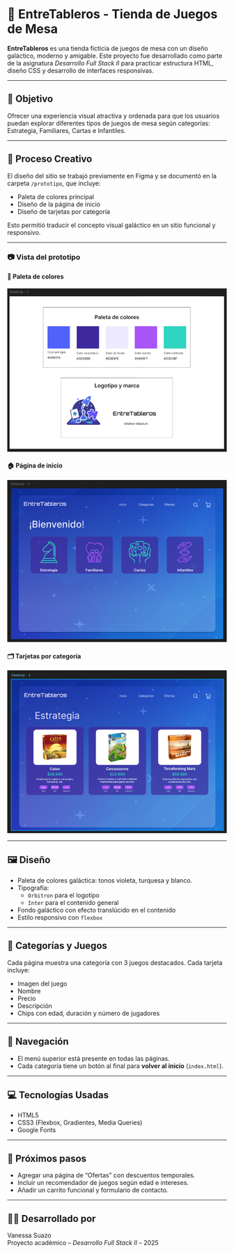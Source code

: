 # 🌌 EntreTableros - Tienda de Juegos de Mesa

**EntreTableros** es una tienda ficticia de juegos de mesa con un diseño galáctico, moderno y amigable. Este proyecto fue desarrollado como parte de la asignatura *Desarrollo Full Stack II* para practicar estructura HTML, diseño CSS y desarrollo de interfaces responsivas.

---

## 🎯 Objetivo

Ofrecer una experiencia visual atractiva y ordenada para que los usuarios puedan explorar diferentes tipos de juegos de mesa según categorías: Estrategia, Familiares, Cartas e Infantiles.

---

## 🎨 Proceso Creativo

El diseño del sitio se trabajó previamente en Figma y se documentó en la carpeta `/prototipo`, que incluye:

- Paleta de colores principal
- Diseño de la página de inicio
- Diseño de tarjetas por categoría

Esto permitió traducir el concepto visual galáctico en un sitio funcional y responsivo.

---

### 📷 Vista del prototipo

#### 🎨 Paleta de colores
![Paleta de colores y elección de marca](prototipo/paletaymarca.PNG)

#### 🏠 Página de inicio
![Página de inicio](prototipo/home.PNG)

#### 🗂️ Tarjetas por categoría
![Tarjetas por categoría](prototipo/categorias.png)

---

## 🖼️ Diseño

- Paleta de colores galáctica: tonos violeta, turquesa y blanco.
- Tipografía:
  - `Orbitron` para el logotipo
  - `Inter` para el contenido general
- Fondo galáctico con efecto translúcido en el contenido
- Estilo responsivo con `flexbox`

---

## 📂 Categorías y Juegos

Cada página muestra una categoría con 3 juegos destacados. Cada tarjeta incluye:

- Imagen del juego
- Nombre
- Precio
- Descripción
- Chips con edad, duración y número de jugadores

---

## 🔁 Navegación

- El menú superior está presente en todas las páginas.
- Cada categoría tiene un botón al final para **volver al inicio** (`index.html`).

---

## 💻 Tecnologías Usadas

- HTML5
- CSS3 (Flexbox, Gradientes, Media Queries)
- Google Fonts

---

## 🧪 Próximos pasos

- Agregar una página de “Ofertas” con descuentos temporales.
- Incluir un recomendador de juegos según edad e intereses.
- Añadir un carrito funcional y formulario de contacto.

---

## 👩‍💻 Desarrollado por

Vanessa Suazo  
Proyecto académico – *Desarrollo Full Stack II* – 2025